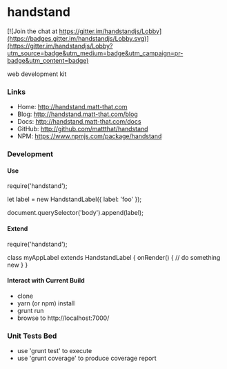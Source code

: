 # handstand

[![Join the chat at https://gitter.im/handstandjs/Lobby](https://badges.gitter.im/handstandjs/Lobby.svg)](https://gitter.im/handstandjs/Lobby?utm_source=badge&utm_medium=badge&utm_campaign=pr-badge&utm_content=badge)

web development kit

### Links

- Home: http://handstand.matt-that.com
- Blog: http://handstand.matt-that.com/blog
- Docs: http://handstand.matt-that.com/docs
- GitHub: http://github.com/mattthat/handstand
- NPM: https://www.npmjs.com/package/handstand

### Development

#### Use

require('handstand');

let label = new HandstandLabel({ label: 'foo' });

document.querySelector('body').append(label);

#### Extend

require('handstand');

class myAppLabel extends HandstandLabel {
    onRender() {
       // do something new
    }
}

#### Interact with Current Build

- clone
- yarn (or npm) install
- grunt run
- browse to http://localhost:7000/

### Unit Tests Bed
 
 - use 'grunt test' to execute
 - use 'grunt coverage' to produce coverage report